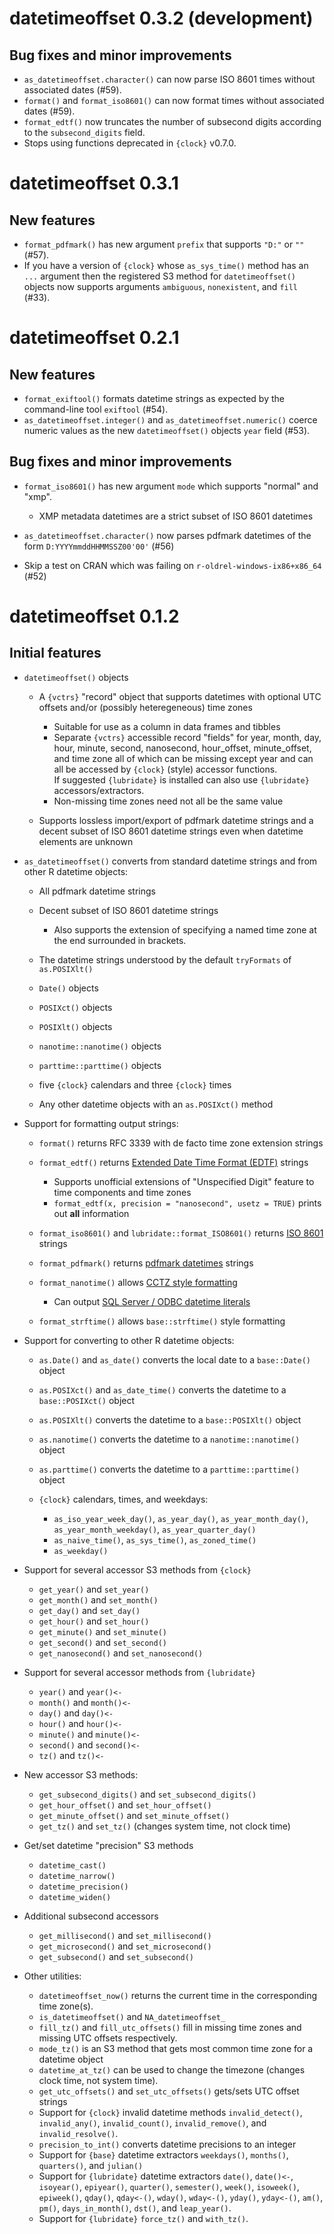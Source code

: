 datetimeoffset 0.3.2 (development)
==================================

Bug fixes and minor improvements
--------------------------------

* `as_datetimeoffset.character()` can now parse ISO 8601 times without associated dates (#59).
* `format()` and `format_iso8601()` can now format times without associated dates (#59).
* `format_edtf()` now truncates the number of subsecond digits according to 
   the `subsecond_digits` field.
* Stops using functions deprecated in `{clock}` v0.7.0.

datetimeoffset 0.3.1
====================

New features
------------

* `format_pdfmark()` has new argument `prefix` that supports `"D:"` or `""` (#57).
* If you have a version of `{clock}` whose `as_sys_time()` method has an `...` argument
  then the registered S3 method for `datetimeoffset()` objects now supports
  arguments `ambiguous`, `nonexistent`, and `fill` (#33).

datetimeoffset 0.2.1
====================

New features
------------

* `format_exiftool()` formats datetime strings as expected by the command-line tool `exiftool` (#54).
* `as_datetimeoffset.integer()` and `as_datetimeoffset.numeric()`
  coerce numeric values as the new `datetimeoffset()` objects `year` field (#53).

Bug fixes and minor improvements
--------------------------------

* `format_iso8601()` has new argument `mode` which supports "normal" and "xmp".

  - XMP metadata datetimes are a strict subset of ISO 8601 datetimes

* `as_datetimeoffset.character()` now parses pdfmark datetimes of the form `D:YYYYmmddHHMMSSZ00'00'` (#56)
* Skip a test on CRAN which was failing on `r-oldrel-windows-ix86+x86_64` (#52)

datetimeoffset 0.1.2
====================

Initial features
----------------

* `datetimeoffset()` objects
 
  + A `{vctrs}` "record" object that supports datetimes with optional UTC offsets and/or (possibly heteregeneous) time zones

    - Suitable for use as a column in data frames and tibbles
    - Separate `{vctrs}` accessible record "fields" for year, month, day, hour, 
      minute, second, nanosecond, hour\_offset, minute\_offset, and time zone all of which 
      can be missing except year and can all be accessed by `{clock}` (style) 
      accessor functions.  
      If suggested `{lubridate}` is installed can also use `{lubridate}` accessors/extractors.
    - Non-missing time zones need not all be the same value 

  + Supports lossless import/export of pdfmark datetime strings and a decent subset of 
    ISO 8601 datetime strings even when datetime elements are unknown

* `as_datetimeoffset()` converts from standard datetime strings and from other R datetime objects:

  + All pdfmark datetime strings
  + Decent subset of ISO 8601 datetime strings

    - Also supports the extension of specifying a named time zone at the end surrounded in brackets.

  + The datetime strings understood by the default `tryFormats` of `as.POSIXlt()`
  + `Date()` objects
  + `POSIXct()` objects
  + `POSIXlt()` objects
  + `nanotime::nanotime()` objects
  + `parttime::parttime()` objects
  + five `{clock}` calendars and three `{clock}` times
  + Any other datetime objects with an `as.POSIXct()` method

* Support for formatting output strings:

  + `format()` returns RFC 3339 with de facto time zone extension strings
  + `format_edtf()` returns [Extended Date Time Format (EDTF)](https://www.loc.gov/standards/datetime/) strings

    - Supports unofficial extensions of "Unspecified Digit" feature to time components and time zones
    - `format_edtf(x, precision = "nanosecond", usetz = TRUE)` prints out **all** information

  + `format_iso8601()` and `lubridate::format_ISO8601()` returns [ISO 8601](https://en.wikipedia.org/wiki/ISO_8601#Combined_date_and_time_representations) strings
  + `format_pdfmark()` returns [pdfmark datetimes](https://opensource.adobe.com/dc-acrobat-sdk-docs/library/pdfmark/pdfmark_Basic.html#document-info-dictionary-docinfo) strings
  + `format_nanotime()` allows [CCTZ style formatting](https://github.com/google/cctz/blob/6e09ceb/include/time_zone.h#L197)

    - Can output [SQL Server / ODBC datetime literals](https://learn.microsoft.com/en-us/sql/relational-databases/native-client-odbc-date-time/data-type-support-for-odbc-date-and-time-improvements?source=recommendations&view=sql-server-ver16)

  + `format_strftime()` allows `base::strftime()` style formatting 

* Support for converting to other R datetime objects:

  + `as.Date()` and `as_date()` converts the local date to a `base::Date()` object
  + `as.POSIXct()` and `as_date_time()` converts the datetime to a `base::POSIXct()` object
  + `as.POSIXlt()` converts the datetime to a `base::POSIXlt()` object
  + `as.nanotime()` converts the datetime to a `nanotime::nanotime()` object
  + `as.parttime()` converts the datetime to a `parttime::parttime()` object
  + `{clock}` calendars, times, and weekdays:

    - `as_iso_year_week_day()`, `as_year_day()`, `as_year_month_day()`, `as_year_month_weekday()`, `as_year_quarter_day()`
    - `as_naive_time()`, `as_sys_time()`, `as_zoned_time()`
    - `as_weekday()`

* Support for several accessor S3 methods from `{clock}`

  + `get_year()` and `set_year()`
  + `get_month()` and `set_month()`
  + `get_day()` and `set_day()`
  + `get_hour()` and `set_hour()`
  + `get_minute()` and `set_minute()`
  + `get_second()` and `set_second()`
  + `get_nanosecond()` and `set_nanosecond()`

* Support for several accessor methods from `{lubridate}`

  + `year()` and `year()<-`
  + `month()` and `month()<-`
  + `day()` and `day()<-`
  + `hour()` and `hour()<-`
  + `minute()` and `minute()<-`
  + `second()` and `second()<-`
  + `tz()` and `tz()<-`

* New accessor S3 methods:

  + `get_subsecond_digits()` and `set_subsecond_digits()`
  + `get_hour_offset()` and `set_hour_offset()`
  + `get_minute_offset()` and `set_minute_offset()`
  + `get_tz()` and `set_tz()` (changes system time, not clock time)

* Get/set datetime "precision" S3 methods

  + `datetime_cast()`
  + `datetime_narrow()`
  + `datetime_precision()`
  + `datetime_widen()`

* Additional subsecond accessors

  + `get_millisecond()` and `set_millisecond()`
  + `get_microsecond()` and `set_microsecond()`
  + `get_subsecond()` and `set_subsecond()`

* Other utilities:

  + `datetimeoffset_now()` returns the current time in the corresponding time zone(s).
  + `is_datetimeoffset()` and `NA_datetimeoffset_`
  + `fill_tz()` and `fill_utc_offsets()` fill in missing time zones and missing UTC offsets respectively.
  + `mode_tz()` is an S3 method that gets most common time zone for a datetime object
  + `datetime_at_tz()` can be used to change the timezone 
    (changes clock time, not system time).
  + `get_utc_offsets()` and `set_utc_offsets()` gets/sets UTC offset strings
  + Support for `{clock}` invalid datetime methods `invalid_detect()`, `invalid_any()`,
    `invalid_count()`, `invalid_remove()`, and `invalid_resolve()`.
  + `precision_to_int()` converts datetime precisions to an integer
  + Support for `{base}` datetime extractors `weekdays()`, `months()`, `quarters()`, and `julian()`
  + Support for `{lubridate}` datetime extractors `date()`, `date()<-`, `isoyear()`, `epiyear()`, 
    `quarter()`, `semester()`, `week()`, `isoweek()`, `epiweek()`,
    `qday()`, `qday<-()`, `wday()`, `wday<-()`, `yday()`, `yday<-()`,
    `am()`, `pm()`, `days_in_month()`, `dst()`, and `leap_year()`.
  + Support for `{lubridate}` `force_tz()` and `with_tz()`.
